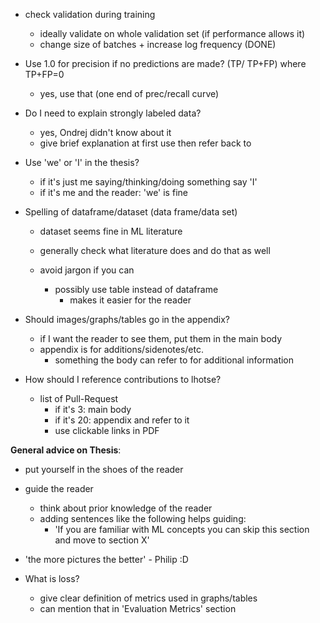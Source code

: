 - check validation during training

  - ideally validate on whole validation set (if performance allows it)
  - change size of batches + increase log frequency (DONE)

- Use 1.0 for precision if no predictions are made? (TP/ TP+FP) where TP+FP=0​

  - yes, use that (one end of prec/recall curve)

- Do I need to explain strongly labeled data?

  - yes, Ondrej didn't know about it
  - give brief explanation at first use then refer back to

- Use 'we' or 'I' in the thesis?

  - if it's just me saying/thinking/doing something say 'I'
  - if it's me and the reader: 'we' is fine

- Spelling of dataframe/dataset (data frame/data set)

  - dataset seems fine in ML literature
  - generally check what literature does and do that as well
  - avoid jargon if you can

    - possibly use table instead of dataframe
      - makes it easier for the reader

- Should images/graphs/tables go in the appendix?
  - if I want the reader to see them, put them in the main body
  - appendix is for additions/sidenotes/etc.
    - something the body can refer to for additional information
- How should I reference contributions to lhotse?
  - list of Pull-Request
    - if it's 3: main body
    - if it's 20: appendix and refer to it
    - use clickable links in PDF

**General advice on Thesis**:

- put yourself in the shoes of the reader
- guide the reader
  - think about prior knowledge of the reader
  - adding sentences like the following helps guiding:
    - 'If you are familiar with ML concepts you can skip this section and move to section X'
- 'the more pictures the better' - Philip :D

- What is loss?
  - give clear definition of metrics used in graphs/tables
  - can mention that in 'Evaluation Metrics' section
